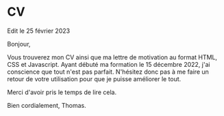 # CV

Edit le 25 février 2023

Bonjour,

Vous trouverez mon CV ainsi que ma lettre de motivation au format HTML, CSS et Javascript. Ayant débuté ma formation le 15 décembre 2022, j'ai conscience que tout n'est pas parfait. N'hésitez donc pas à me faire un retour de votre utilisation pour que je puisse améliorer le tout.

Merci d'avoir pris le temps de lire cela.

Bien cordialement,
Thomas.

